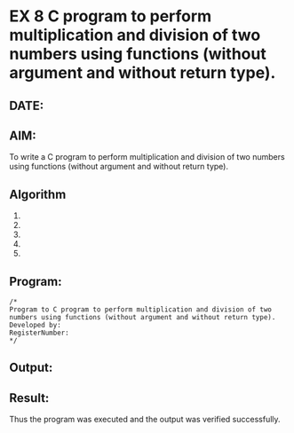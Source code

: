 # EX 8 C program to perform multiplication and division of two numbers using functions (without argument and without return type).
## DATE:
## AIM:
To write a C program to perform multiplication and division of two numbers using functions (without argument and without return type).

## Algorithm
1. 
2. 
3. 
4.  
5.   

## Program:
```
/*
Program to C program to perform multiplication and division of two numbers using functions (without argument and without return type).
Developed by: 
RegisterNumber:  
*/
```

## Output:



## Result:
Thus the program was executed and the output was verified successfully.
